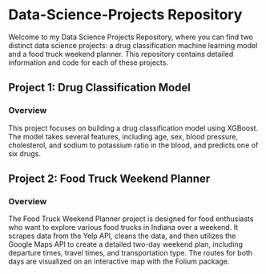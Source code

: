 # Data-Science-Projects Repository

Welcome to my Data Science Projects Repository, where you can find two distinct data science projects: a drug classification machine learning model and a food truck weekend planner. 
This repository contains detailed information and code for each of these projects.

## Project 1: Drug Classification Model

### Overview
This project focuses on building a drug classification model using XGBoost.
The model takes several features, including age, sex, blood pressure, cholesterol, and sodium to potassium ratio in the blood, and predicts one of six drugs. 

## Project 2: Food Truck Weekend Planner

### Overview
The Food Truck Weekend Planner project is designed for food enthusiasts who want to explore various food trucks in Indiana over a weekend. 
It scrapes data from the Yelp API, cleans the data, and then utilizes the Google Maps API to create a detailed two-day weekend plan, including departure times, travel times, and transportation type.
The routes for both days are visualized on an interactive map with the Folium package.
